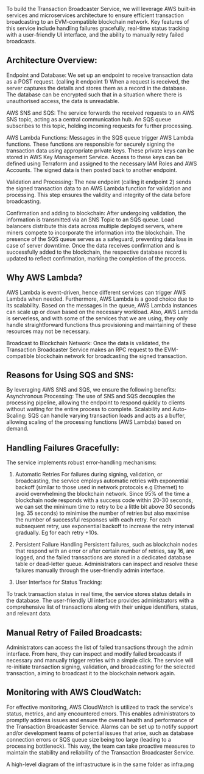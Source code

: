 To build the Transaction Broadcaster Service, we will leverage AWS built-in services and microservices architecture to ensure efficient transaction broadcasting to an EVM-compatible blockchain network. Key features of this service include handling failures gracefully, real-time status tracking with a user-friendly UI interface, and the ability to manually retry failed broadcasts.

## Architecture Overview:

Endpoint and Database: We set up an endpoint to receive transaction data as a POST request. (calling it endpoint 1) When a request is received, the server captures the details and stores them as a record in the database. The database can be encrypted such that in a situation where there is unauthorised access, the data is unreadable. 

AWS SNS and SQS: The service forwards the received requests to an AWS SNS topic, acting as a central communication hub. An SQS queue subscribes to this topic, holding incoming requests for further processing.

AWS Lambda Functions: Messages in the SQS queue trigger AWS Lambda functions. These functions are responsible for securely signing the transaction data using appropriate private keys. These private keys can be stored in AWS Key Management Service. Access to these keys can be defined using Terraform and assigned to the necessary IAM Roles and AWS Accounts. The signed data is then posted back to another endpoint.

Validation and Processing: The new endpoint (calling it endpoint 2) sends the signed transaction data to an AWS Lambda function for validation and processing. This step ensures the validity and integrity of the data before broadcasting. 

Confirmation and adding to blockchain: 
After undergoing validation, the information is transmitted via an SNS Topic to an SQS queue. Load balancers distribute this data across multiple deployed servers, where miners compete to incorporate the information into the blockchain. The presence of the SQS queue serves as a safeguard, preventing data loss in case of server downtime. Once the data receives confirmation and is successfully added to the blockchain, the respective database record is updated to reflect confirmation, marking the completion of the process.

## Why AWS Lambda? 
AWS Lambda is event-driven, hence different services can trigger AWS Lambda when needed. Furthermore, AWS Lambda is a good choice due to its scalability. Based on the messages in the queue, AWS Lambda instances can scale up or down based on the necessary workload. Also, AWS Lambda is serverless, and with some of the services that we are using, they only handle straightforward functions thus provisioning and maintaining of these resources may not be necessary. 

Broadcast to Blockchain Network: Once the data is validated, the Transaction Broadcaster Service makes an RPC request to the EVM-compatible blockchain network for broadcasting the signed transaction.

## Reasons for Using SQS and SNS:
By leveraging AWS SNS and SQS, we ensure the following benefits:
Asynchronous Processing: The use of SNS and SQS decouples the processing pipeline, allowing the endpoint to respond quickly to clients without waiting for the entire process to complete.
Scalability and Auto-Scaling: SQS can handle varying transaction loads and acts as a buffer, allowing scaling of the processing functions (AWS Lambda) based on demand.

## Handling Failures Gracefully:

The service implements robust error-handling mechanisms:

1. Automatic Retries
For failures during signing, validation, or broadcasting, the service employs automatic retries with exponential backoff (similar to those used in network protocols e.g Ethernet) to avoid overwhelming the blockchain network. Since 95% of the time a blockchain node responds with a success code within 20-30 seconds, we can set the minimum time to retry to be a little bit above 30 seconds (eg. 35 seconds) to minimise the number of retries but also maximise the number of successful responses with each retry. For each subsequent retry, use exponential backoff to increase the retry interval gradually. Eg for each retry +10s. 

2. Persistent Failure Handling
Persistent failures, such as blockchain nodes that respond with an error or after certain number of retries, say 16, are logged, and the failed transactions are stored in a dedicated database table or dead-letter queue. Administrators can inspect and resolve these failures manually through the user-friendly admin interface.

3. User Interface for Status Tracking:

To track transaction status in real time, the service stores status details in the database. The user-friendly UI interface provides administrators with a comprehensive list of transactions along with their unique identifiers, status, and relevant data.

## Manual Retry of Failed Broadcasts:

Administrators can access the list of failed transactions through the admin interface. From here, they can inspect and modify failed broadcasts if necessary and manually trigger retries with a simple click. The service will re-initiate transaction signing, validation, and broadcasting for the selected transaction, aiming to broadcast it to the blockchain network again.

## Monitoring with AWS CloudWatch:

For effective monitoring, AWS CloudWatch is utilized to track the service's status, metrics, and any encountered errors. This enables administrators to promptly address issues and ensure the overall health and performance of the Transaction Broadcaster Service.
Alarms can be set up to notify support and/or development teams of potential issues that arise, such as database connection errors or SQS queue size being too large (leading to a processing bottleneck). This way, the  team can take proactive measures to maintain the stability and reliability of the Transaction Broadcaster Service. 

A high-level diagram of the infrastructure is in the same folder as infra.png
